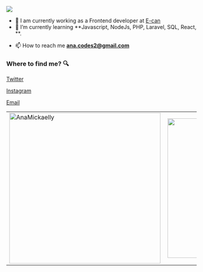 ![](https://cdn.discordapp.com/attachments/938415506522783790/940373519785680916/hello-there-baby-yoda.gif)

- 🔭 I am currently working as a Frontend developer at [E-can](https://www.agenciaecan.com.br/)
- 🌱 I’m currently learning **Javascript, NodeJs, PHP, Laravel, SQL, React, **.

<!-- - 💬 Ask me about **Back-End** -->

- 📫 How to reach me **ana.codes2@gmail.com**

### Where to find me? :mag:

<a href="https://twitter.com/Ana26926348"></a> [Twitter](https://twitter.com/Ana26926348)

<a href="https://www.instagram.com/anaagu4ilar_/"></a> [Instagram](https://www.instagram.com/anaagu4ilar_/)

<a href="mailto:ana.codes2@gmail.com"></a> [Email](mailto:ana.codes2@gmail.com)


<center>
  <table>
    <tr>
      <td><img width="400px" align="left" src="https://github-readme-stats.vercel.app/api?username=AnaMickaelly&show_icons=true&theme=midnight-purple" alt="AnaMickaelly" /></td>
<td><img width="370px" align="left" src="https://github-readme-stats.vercel.app/api/top-langs/?username=AnaMickaelly&hide=html&layout=compact&theme=midnight-purple" /></td>
</tr>   
  </table>
</center>



